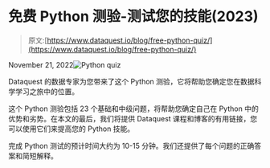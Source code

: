 # 免费 Python 测验-测试您的技能(2023)

> 原文:[https://www.dataquest.io/blog/free-python-quiz/](https://www.dataquest.io/blog/free-python-quiz/)

November 21, 2022![Python quiz](../Images/da641367edf869054eaea4a92fc34bba.png)

Dataquest 的数据专家为您带来了这个 Python 测验，它将帮助您确定您在数据科学学习之旅中的位置。

这个 Python 测验包括 23 个基础和中级问题，将帮助您确定自己在 Python 中的优势和劣势。在本文的最后，我们将提供 Dataquest 课程和博客的有用链接，您可以使用它们来提高您的 Python 技能。

完成 Python 测试的预计时间大约为 10-15 分钟。我们还提供了每个问题的正确答案和简短解释。
